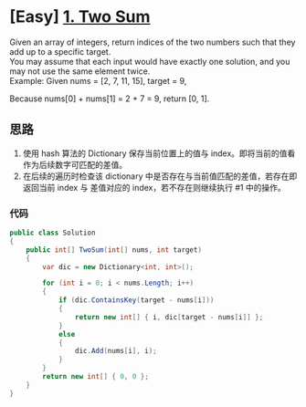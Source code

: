 # [Easy] [1. Two Sum](https://leetcode.com/problems/two-sum/)

Given an array of integers, return indices of the two numbers such that they add up to a specific target.  
You may assume that each input would have exactly one solution, and you may not use the same element twice.  
Example:
Given nums = [2, 7, 11, 15], target = 9,

Because nums[0] + nums[1] = 2 + 7 = 9,
return [0, 1].

## 思路

1. 使用 hash 算法的 Dictionary 保存当前位置上的值与 index。即将当前的值看作为后续数字可匹配的差值。
2. 在后续的遍历时检查该 dictionary 中是否存在与当前值匹配的差值，若存在即返回当前 index 与 差值对应的 index，若不存在则继续执行 #1 中的操作。

### 代码

```csharp
public class Solution
{
    public int[] TwoSum(int[] nums, int target)
    {
        var dic = new Dictionary<int, int>();

        for (int i = 0; i < nums.Length; i++)
        {
            if (dic.ContainsKey(target - nums[i]))
            {
                return new int[] { i, dic[target - nums[i]] };
            }
            else
            {
                dic.Add(nums[i], i);
            }
        }
        return new int[] { 0, 0 };
    }
}
```
